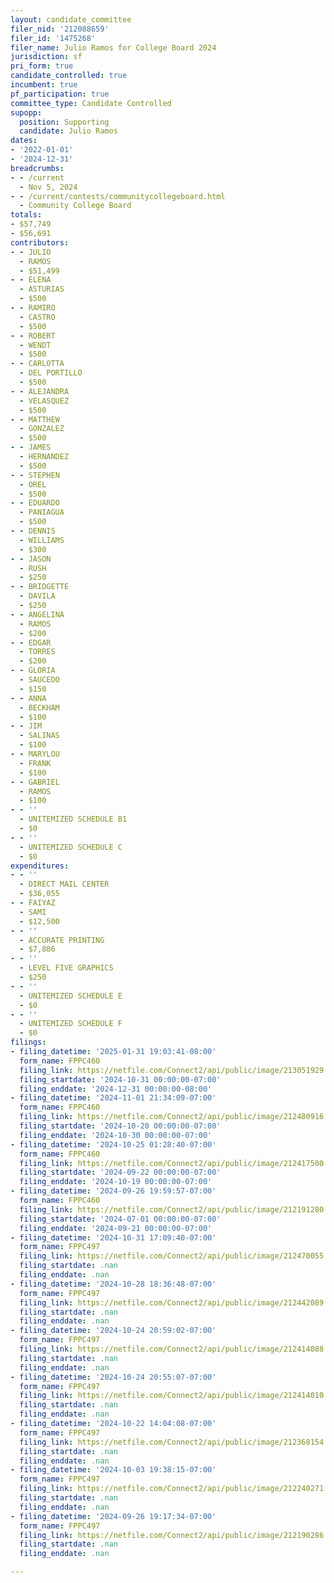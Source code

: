 ```yaml
---
layout: candidate_committee
filer_nid: '212088659'
filer_id: '1475268'
filer_name: Julio Ramos for College Board 2024
jurisdiction: sf
pri_form: true
candidate_controlled: true
incumbent: true
pf_participation: true
committee_type: Candidate Controlled
supopp:
  position: Supporting
  candidate: Julio Ramos
dates:
- '2022-01-01'
- '2024-12-31'
breadcrumbs:
- - /current
  - Nov 5, 2024
- - /current/contests/communitycollegeboard.html
  - Community College Board
totals:
- $57,749
- $56,691
contributors:
- - JULIO
  - RAMOS
  - $51,499
- - ELENA
  - ASTURIAS
  - $500
- - RAMIRO
  - CASTRO
  - $500
- - ROBERT
  - WENDT
  - $500
- - CARLOTTA
  - DEL PORTILLO
  - $500
- - ALEJANDRA
  - VELASQUEZ
  - $500
- - MATTHEW
  - GONZALEZ
  - $500
- - JAMES
  - HERNANDEZ
  - $500
- - STEPHEN
  - OREL
  - $500
- - EDUARDO
  - PANIAGUA
  - $500
- - DENNIS
  - WILLIAMS
  - $300
- - JASON
  - RUSH
  - $250
- - BRIDGETTE
  - DAVILA
  - $250
- - ANGELINA
  - RAMOS
  - $200
- - EDGAR
  - TORRES
  - $200
- - GLORIA
  - SAUCEDO
  - $150
- - ANNA
  - BECKHAM
  - $100
- - JIM
  - SALINAS
  - $100
- - MARYLOU
  - FRANK
  - $100
- - GABRIEL
  - RAMOS
  - $100
- - ''
  - UNITEMIZED SCHEDULE B1
  - $0
- - ''
  - UNITEMIZED SCHEDULE C
  - $0
expenditures:
- - ''
  - DIRECT MAIL CENTER
  - $36,055
- - FAIYAZ
  - SAMI
  - $12,500
- - ''
  - ACCURATE PRINTING
  - $7,886
- - ''
  - LEVEL FIVE GRAPHICS
  - $250
- - ''
  - UNITEMIZED SCHEDULE E
  - $0
- - ''
  - UNITEMIZED SCHEDULE F
  - $0
filings:
- filing_datetime: '2025-01-31 19:03:41-08:00'
  form_name: FPPC460
  filing_link: https://netfile.com/Connect2/api/public/image/213051929
  filing_startdate: '2024-10-31 00:00:00-07:00'
  filing_enddate: '2024-12-31 00:00:00-08:00'
- filing_datetime: '2024-11-01 21:34:09-07:00'
  form_name: FPPC460
  filing_link: https://netfile.com/Connect2/api/public/image/212480916
  filing_startdate: '2024-10-20 00:00:00-07:00'
  filing_enddate: '2024-10-30 00:00:00-07:00'
- filing_datetime: '2024-10-25 01:28:40-07:00'
  form_name: FPPC460
  filing_link: https://netfile.com/Connect2/api/public/image/212417500
  filing_startdate: '2024-09-22 00:00:00-07:00'
  filing_enddate: '2024-10-19 00:00:00-07:00'
- filing_datetime: '2024-09-26 19:59:57-07:00'
  form_name: FPPC460
  filing_link: https://netfile.com/Connect2/api/public/image/212191280
  filing_startdate: '2024-07-01 00:00:00-07:00'
  filing_enddate: '2024-09-21 00:00:00-07:00'
- filing_datetime: '2024-10-31 17:09:40-07:00'
  form_name: FPPC497
  filing_link: https://netfile.com/Connect2/api/public/image/212470055
  filing_startdate: .nan
  filing_enddate: .nan
- filing_datetime: '2024-10-28 18:36:48-07:00'
  form_name: FPPC497
  filing_link: https://netfile.com/Connect2/api/public/image/212442089
  filing_startdate: .nan
  filing_enddate: .nan
- filing_datetime: '2024-10-24 20:59:02-07:00'
  form_name: FPPC497
  filing_link: https://netfile.com/Connect2/api/public/image/212414088
  filing_startdate: .nan
  filing_enddate: .nan
- filing_datetime: '2024-10-24 20:55:07-07:00'
  form_name: FPPC497
  filing_link: https://netfile.com/Connect2/api/public/image/212414010
  filing_startdate: .nan
  filing_enddate: .nan
- filing_datetime: '2024-10-22 14:04:08-07:00'
  form_name: FPPC497
  filing_link: https://netfile.com/Connect2/api/public/image/212368154
  filing_startdate: .nan
  filing_enddate: .nan
- filing_datetime: '2024-10-03 19:38:15-07:00'
  form_name: FPPC497
  filing_link: https://netfile.com/Connect2/api/public/image/212240271
  filing_startdate: .nan
  filing_enddate: .nan
- filing_datetime: '2024-09-26 19:17:34-07:00'
  form_name: FPPC497
  filing_link: https://netfile.com/Connect2/api/public/image/212190286
  filing_startdate: .nan
  filing_enddate: .nan

---
```

